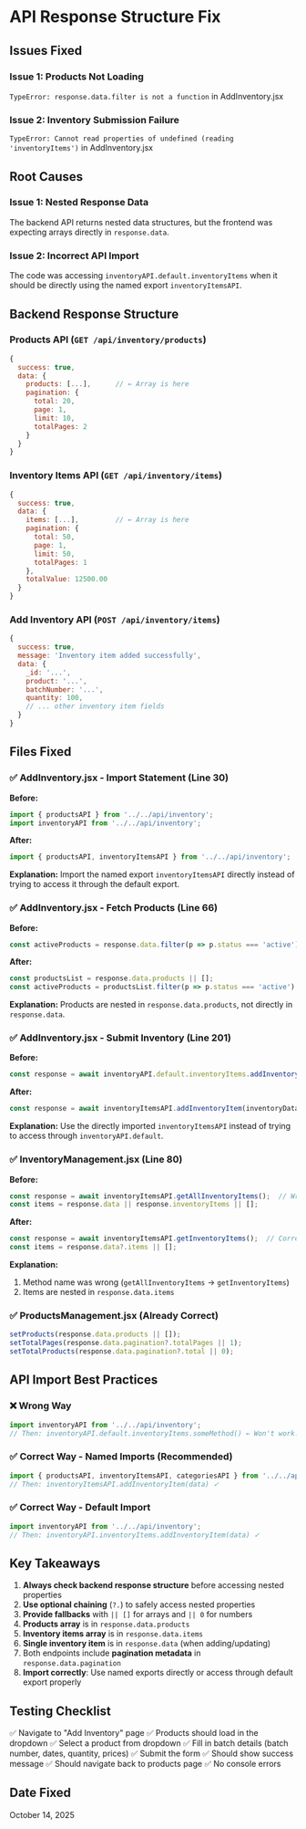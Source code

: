 # API Response Structure Fix

## Issues Fixed

### Issue 1: Products Not Loading
`TypeError: response.data.filter is not a function` in AddInventory.jsx

### Issue 2: Inventory Submission Failure
`TypeError: Cannot read properties of undefined (reading 'inventoryItems')` in AddInventory.jsx

## Root Causes

### Issue 1: Nested Response Data
The backend API returns nested data structures, but the frontend was expecting arrays directly in `response.data`.

### Issue 2: Incorrect API Import
The code was accessing `inventoryAPI.default.inventoryItems` when it should be directly using the named export `inventoryItemsAPI`.

## Backend Response Structure

### Products API (`GET /api/inventory/products`)
```javascript
{
  success: true,
  data: {
    products: [...],      // ← Array is here
    pagination: {
      total: 20,
      page: 1,
      limit: 10,
      totalPages: 2
    }
  }
}
```

### Inventory Items API (`GET /api/inventory/items`)
```javascript
{
  success: true,
  data: {
    items: [...],         // ← Array is here
    pagination: {
      total: 50,
      page: 1,
      limit: 50,
      totalPages: 1
    },
    totalValue: 12500.00
  }
}
```

### Add Inventory API (`POST /api/inventory/items`)
```javascript
{
  success: true,
  message: 'Inventory item added successfully',
  data: {
    _id: '...',
    product: '...',
    batchNumber: '...',
    quantity: 100,
    // ... other inventory item fields
  }
}
```

## Files Fixed

### ✅ AddInventory.jsx - Import Statement (Line 30)
**Before:**
```javascript
import { productsAPI } from '../../api/inventory';
import inventoryAPI from '../../api/inventory';
```

**After:**
```javascript
import { productsAPI, inventoryItemsAPI } from '../../api/inventory';
```

**Explanation:** Import the named export `inventoryItemsAPI` directly instead of trying to access it through the default export.

### ✅ AddInventory.jsx - Fetch Products (Line 66)
**Before:**
```javascript
const activeProducts = response.data.filter(p => p.status === 'active');
```

**After:**
```javascript
const productsList = response.data.products || [];
const activeProducts = productsList.filter(p => p.status === 'active');
```

**Explanation:** Products are nested in `response.data.products`, not directly in `response.data`.

### ✅ AddInventory.jsx - Submit Inventory (Line 201)
**Before:**
```javascript
const response = await inventoryAPI.default.inventoryItems.addInventoryItem(inventoryData);
```

**After:**
```javascript
const response = await inventoryItemsAPI.addInventoryItem(inventoryData);
```

**Explanation:** Use the directly imported `inventoryItemsAPI` instead of trying to access through `inventoryAPI.default`.

### ✅ InventoryManagement.jsx (Line 80)
**Before:**
```javascript
const response = await inventoryItemsAPI.getAllInventoryItems();  // Wrong method
const items = response.data || response.inventoryItems || [];
```

**After:**
```javascript
const response = await inventoryItemsAPI.getInventoryItems();  // Correct method
const items = response.data?.items || [];
```

**Explanation:** 
1. Method name was wrong (`getAllInventoryItems` → `getInventoryItems`)
2. Items are nested in `response.data.items`

### ✅ ProductsManagement.jsx (Already Correct)
```javascript
setProducts(response.data.products || []);
setTotalPages(response.data.pagination?.totalPages || 1);
setTotalProducts(response.data.pagination?.total || 0);
```

## API Import Best Practices

### ❌ Wrong Way
```javascript
import inventoryAPI from '../../api/inventory';
// Then: inventoryAPI.default.inventoryItems.someMethod() ← Won't work!
```

### ✅ Correct Way - Named Imports (Recommended)
```javascript
import { productsAPI, inventoryItemsAPI, categoriesAPI } from '../../api/inventory';
// Then: inventoryItemsAPI.addInventoryItem(data) ✓
```

### ✅ Correct Way - Default Import
```javascript
import inventoryAPI from '../../api/inventory';
// Then: inventoryAPI.inventoryItems.addInventoryItem(data) ✓
```

## Key Takeaways

1. **Always check backend response structure** before accessing nested properties
2. **Use optional chaining** (`?.`) to safely access nested properties
3. **Provide fallbacks** with `|| []` for arrays and `|| 0` for numbers
4. **Products array** is in `response.data.products`
5. **Inventory items array** is in `response.data.items`
6. **Single inventory item** is in `response.data` (when adding/updating)
7. Both endpoints include **pagination metadata** in `response.data.pagination`
8. **Import correctly**: Use named exports directly or access through default export properly

## Testing Checklist
✅ Navigate to "Add Inventory" page
✅ Products should load in the dropdown
✅ Select a product from dropdown
✅ Fill in batch details (batch number, dates, quantity, prices)
✅ Submit the form
✅ Should show success message
✅ Should navigate back to products page
✅ No console errors

## Date Fixed
October 14, 2025
